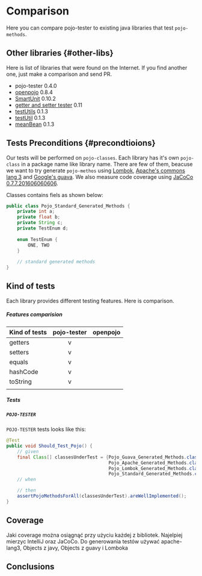 # Comparison

Here you can compare pojo-tester to existing java libraries that test `pojo-methods`.

## Other libraries {#other-libs}
Here is list of libraries that were found on the Internet. If you find another one, just make a comparison and send PR.

* pojo-tester 0.4.0
* [openpojo](http://openpojo.com) 0.8.4
* [SmartUnit](https://github.com/rlogiacco/SmartUnit) 0.10.2
* [getter and setter tester](https://sourceforge.net/projects/getterandsetter) 0.11
* [testUtils](http://outsidemybox.github.io/testUtils/index.html) 0.1.3
* [testUtil](http://gtcgroup.com/testutil.html) 0.1.3
* [meanBean](http://meanbean.sourceforge.net/) 0.1.3

## Tests Preconditions {#precondtioions}
Our tests will be performed on `pojo-classes`. 
Each library has it's own `pojo-class` in a package name like library name.
There are few of them, beacuse we want to try generate `pojo-methos` using 
[Lombok](https://projectlombok.org/), 
[Apache's commons lang 3](https://commons.apache.org/proper/commons-lang/) and
[Google's guava](https://github.com/google/guava).
We also measure code coverage using [JaCoCo 0.7.7.201606060606](http://www.eclemma.org/jacoco/).

Classes contains fiels as shown below:

```java
public class Pojo_Standard_Generated_Methods {
    private int a;
    private float b;
    private String c;
    private TestEnum d;
    
    enum TestEnum {
        ONE, TWO
    }
    
    // standard generated methods
}
```

## Kind of tests
Each library provides different testing features. Here is comparison.

##### Features comparision

| Kind of tests      | pojo-tester    | openpojo |
|---                 |:---:           |:---:     |
| getters            | v              |          |
| setters            | v              |          |
| equals             | v              |          |
| hashCode           | v              |          |
| toString           | v              |          |
|                    |                |          |

##### Tests

##### `POJO-TESTER`
`POJO-TESTER` tests looks like this:
```java
@Test
public void Should_Test_Pojo() {
    // given
    final Class[] classesUnderTest = {Pojo_Guava_Generated_Methods.class,
                                      Pojo_Apache_Generated_Methods.class,
                                      Pojo_Lombok_Generated_Methods.class,
                                      Pojo_Standard_Generated_Methods.class};
    // when

    // then
    assertPojoMethodsForAll(classesUnderTest).areWellImplemented();
}
```



## Coverage
Jaki coverage można osiągnąć przy użyciu każdej z bibliotek.
Najelpiej mierzyc IntelliJ oraz JaCoCo.
Do generowania testów używać apache-lang3, Objects z javy, Objects z guavy i Lomboka

## Conclusions
